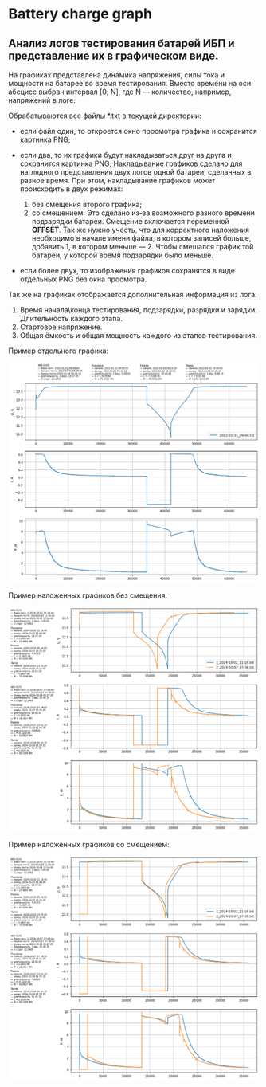 # Battery charge graph
## Анализ логов тестирования батарей ИБП и представление их в графическом виде.

На графиках представлена динамика напряжения, силы тока и мощности на батарее во время тестирования. Вместо времени на оси абсцисс выбран интервал [0; N], где N — количество, например, напряжений в логе.

Обрабатываются все файлы *.txt в текущей директории:

- если файл один, то откроется окно просмотра графика и сохранится картинка PNG;
- если два, то их графики будут накладываться друг на друга и сохранится картинка PNG;
Накладывание графиков сделано для наглядного представления двух логов одной батареи, сделанных в разное время. При этом, накладывание графиков может происходить в двух режимах:

    1) без смещения второго графика;
    2) со смещением.
Это сделано из-за возможного разного времени подзарядки батареи. Смещение включается переменной **OFFSET**. Так же нужно учесть, что для корректного наложения необходимо в начале имени файла, в котором записей больше, добавить 1, в котором меньше — 2. Чтобы смещался график той батареи, у которой время подзарядки было меньше.

- если более двух, то изображения графиков сохранятся в виде отдельных PNG без окна просмотра.

Так же на графиках отображается дополнительная информация из лога:

1) Время начала\конца тестирования, подзарядки, разрядки и зарядки. Длительность каждого этапа.
2) Стартовое напряжение.
3) Общая ёмкость и общая мощность каждого из этапов тестирования.

Пример отдельного графика:

![Один график](example/2022-01-31_09-08.png)

Пример наложенных графиков без смещения:

![Два графика](example/2024-10-02_11-16_2024-10-07_07-38_offset.png)

Пример наложенных графиков со смещением:

![Два графика](example/2024-10-02_11-16_2024-10-07_07-38.png)